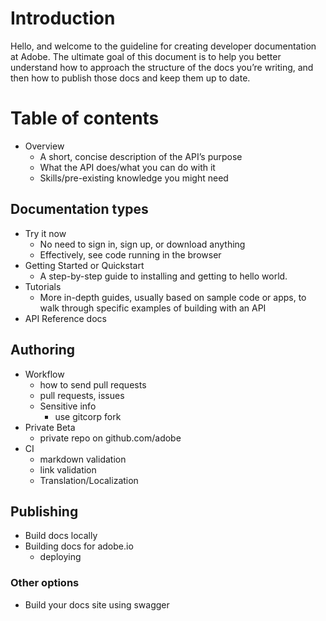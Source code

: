 # Introduction

Hello, and welcome to the guideline for creating developer documentation at Adobe. The ultimate goal of this document is to help you better understand how to approach the structure of the docs you’re writing, and then how to publish those docs and keep them up to date.

# Table of contents

* Overview
    * A short, concise description of the API’s purpose
    * What the API does/what you can do with it
    * Skills/pre-existing knowledge you might need

## Documentation types
* Try it now
    * No need to sign in, sign up, or download anything
    * Effectively, see code running in the browser
* Getting Started or Quickstart
    * A step-by-step guide to installing and getting to hello world.
* Tutorials
    * More in-depth guides, usually based on sample code or apps, to walk through specific examples of building with an API
* API Reference docs

## Authoring
* Workflow
	* how to send pull requests
	* pull requests, issues
	* Sensitive info
		* use gitcorp fork
* Private Beta
	* private repo on github.com/adobe
* CI
	* markdown validation
	* link validation
	* Translation/Localization

## Publishing
* Build docs locally
* Building docs for adobe.io
	* deploying

### Other options
* Build your docs site using swagger

